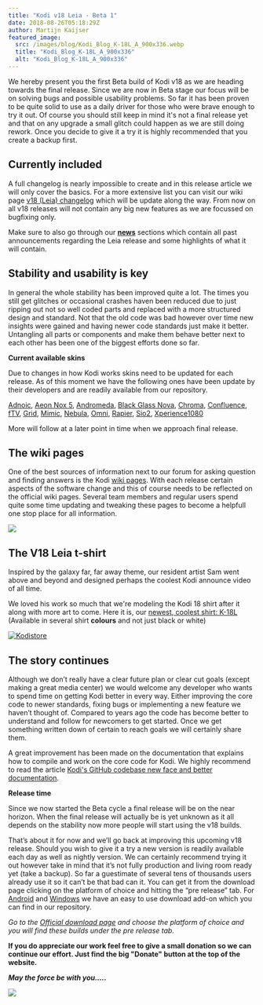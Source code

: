 ```yaml
---
title: "Kodi v18 Leia - Beta 1"
date: 2018-08-26T05:18:29Z
author: Martijn Kaijser
featured_image:
  src: /images/blog/Kodi_Blog_K-18L_A_900x336.webp
  title: "Kodi_Blog_K-18L_A_900x336"
  alt: "Kodi_Blog_K-18L_A_900x336"
---
```


We hereby present you the first Beta build of Kodi v18 as we are heading towards the final release. Since we are now in Beta stage our focus will be on solving bugs and possible usability problems. So far it has been proven to be quite solid to use as a daily driver for those who were brave enough to try it out. Of course you should still keep in mind it's not a final release yet and that on any upgrade a small glitch could happen as we are still doing rework. Once you decide to give it a try it is highly recommended that you create a backup first.

## Currently included

A full changelog is nearly impossible to create and in this release article we will only cover the basics. For a more extensive list you can visit our wiki page [v18 (Leia) changelog](<https://kodi.wiki/view/Kodi_v18_(Leia)_changelog>) which will be update along the way. From now on all v18 releases will not contain any big new features as we are focussed on bugfixing only.

Make sure to also go through our **[news](https://kodi.tv/blog)** sections which contain all past announcements regarding the Leia release and some highlights of what it will contain.

## Stability and usability is key

In general the whole stability has been improved quite a lot. The times you still get glitches or occasional crashes haven been reduced due to just ripping out not so well coded parts and replaced with a more structured design and standard. Not that the old code was bad however over time new insights were gained and having newer code standards just make it better. Untangling all parts or components and make them behave better next to each other has been one of the biggest efforts done so far.

**Current available skins**

Due to changes in how Kodi works skins need to be updated for each release. As of this moment we have the following ones have been update by their developers and are readily available from our repository.

[Adnoic](https://kodi.tv/addon/skins/adonic), [Aeon Nox 5](https://kodi.tv/addon/skins/aeon-nox), [Andromeda](https://kodi.tv/addon/skins/andromeda), [Black Glass Nova](https://kodi.tv/addon/skins/black-glass-nova), [Chroma](https://kodi.tv/addon/skins/chroma), [Confluence](https://kodi.tv/addon/skins/confluence), [fTV](https://kodi.tv/addon/skins/ftv), [Grid](https://kodi.tv/addon/skins/grid), [Mimic](https://kodi.tv/addon/skins/mimic), [Nebula](https://kodi.tv/addon/skins/nebula), [Omni](https://kodi.tv/addon/skins/omni), [Rapier](https://kodi.tv/addon/skins/rapier), [Sio2](https://kodi.tv/addon/skins/sio2), [Xperience1080](https://kodi.tv/addon/skins/xperience1080)

More will follow at a later point in time when we approach final release.

## The wiki pages

One of the best sources of information next to our forum for asking question and finding answers is the Kodi [wiki pages](https://kodi.wiki/view/Main_Page). With each release certain aspects of the software change and this of course needs to be reflected on the official wiki pages. Several team members and regular users spend quite some time updating and tweaking these pages to become a helpfull one stop place for all information.

[![](/images/blog/kodi_wiki_main.webp)](https://kodi.wiki/view/Main_Page)

## The V18 Leia t-shirt

Inspired by the galaxy far, far away theme, our resident artist Sam went above and beyond and designed perhaps the coolest Kodi announce video of all time.

We loved his work so much that we're modeling the Kodi 18 shirt after it along with more art to come. Here it is, our [newest, coolest shirt: K-18L](https://teespring.com/stores/kodi-18-leia-store)  
(Available in several shirt **colours** and not just black or white)

[![Kodistore](/images/blog/Kodi18Store.webp)](https://teespring.com/stores/kodi-18-leia-store)

## The story continues

Although we don’t really have a clear future plan or clear cut goals (except making a great media center) we would welcome any developer who wants to spend time on getting Kodi better in every way. Either improving the core code to newer standards, fixing bugs or implementing a new feature we haven’t thought of. Compared to years ago the code has become better to understand and follow for newcomers to get started. Once we get something written down of certain to reach goals we will certainly share them.

A great improvement has been made on the documentation that explains how to compile and work on the core code for Kodi. We highly recommend to read the article [Kodi's GitHub codebase new face and better documentation](https://kodi.tv/article/kodis-github-codebase-new-face-and-better-documentation).

**Release time**

Since we now started the Beta cycle a final release will be on the near horizon. When the final release will actually be is yet unknown as it all depends on the stability now more people will start using the v18 builds.

That’s about it for now and we’ll go back at improving this upcoming v18 release. Should you wish to give it a try a new version is readily available each day as well as nightly version. We can certainly recommend trying it out however take in mind that it’s not fully production and living room ready yet (take a backup). So far a guestimate of several tens of thousands users already use it so it can’t be that bad can it. You can get it from the download page clicking on the platform of choice and hitting the “pre release” tab. For [Android](https://kodi.tv/addon/scripts/kodi-android-installer) and [Windows](https://kodi.tv/addon/scripts/kodi-windows-installer) we have an easy to use download add-on which you can find in our repository.

_Go to the [Official download page](https://kodi.tv/download) and choose the platform of choice and you will find these builds under the pre release tab._

**If you do appreciate our work feel free to give a small donation so we can continue our effort. Just find the big "Donate" button at the top of the website.**

**_May the force be with you….._**

**_![](/images/blog/K-18L-Comic-Preview.webp)_**
